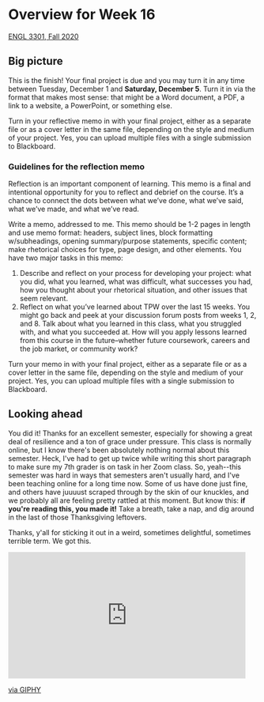 # Overview for Week 16

[ENGL 3301, Fall 2020](../calendar.html)

## Big picture

This is the finish! Your final project is due and you may turn it in any time between Tuesday, December 1 and **Saturday, December 5**. Turn it in via the format that makes most sense: that might be a Word document, a PDF, a link to a website, a PowerPoint, or something else.

Turn in your reflective memo in with your final project, either as a separate file or as a cover letter in the same file, depending on the style and medium of your project. Yes, you can upload multiple files with a single submission to Blackboard.

### Guidelines for the reflection memo

Reflection is an important component of learning. This memo is a final and intentional opportunity for you to reflect and debrief on the course. It’s a chance to connect the dots between what we’ve done, what we’ve said, what we’ve made, and what we’ve read.

Write a memo, addressed to me. This memo should be 1-2 pages in length and use memo format: headers, subject lines, block formatting w/subheadings, opening summary/purpose statements, specific content; make rhetorical choices for type, page design, and other elements. You have two major tasks in this memo:

1. Describe and reflect on your process for developing your project: what you did, what you learned, what was difficult, what successes you had, how you thought about your rhetorical situation, and other issues that seem relevant.
1. Reflect on what you’ve learned about TPW over the last 15 weeks. You might go back and peek at your discussion forum posts from weeks 1, 2, and 8. Talk about what you learned in this class, what you struggled with, and what you succeeded at. How will you apply lessons learned from this course in the future–whether future coursework, careers and the job market, or community work?

Turn your memo in with your final project, either as a separate file or as a cover letter in the same file, depending on the style and medium of your project. Yes, you can upload multiple files with a single submission to Blackboard.

## Looking ahead

You did it! Thanks for an excellent semester, especially for showing a great deal of resilience and a ton of grace under pressure. This class is normally online, but I know there's been absolutely nothing normal about this semester. Heck, I've had to get up twice while writing this short paragraph to make sure my 7th grader is on task in her Zoom class. So, yeah--this semester was hard in ways that semesters aren't usually hard, and I've been teaching online for a long time now. Some of us have done just fine, and others have juuuust scraped through by the skin of our knuckles, and we probably all are feeling pretty rattled at this moment. But know this: **if you're reading this, you made it!** Take a breath, take a nap, and dig around in the last of those Thanksgiving leftovers.

Thanks, y'all for sticking it out in a weird, sometimes delightful, sometimes terrible term. We got this.

<iframe src="https://giphy.com/embed/REUVbs7EHiJig" width="480" height="256" frameBorder="0" class="giphy-embed" allowFullScreen></iframe><p><a href="https://giphy.com/gifs/nap-stress-anxiety-REUVbs7EHiJig">via GIPHY</a></p>
